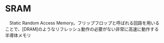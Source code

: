 # SRAM
　Static Random Access Memory。フリップフロップと呼ばれる回路を用いることで、[DRAM]のようなリフレッシュ動作の必要がない非常に高速に動作する半導体メモリ
